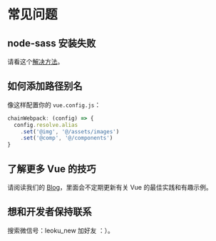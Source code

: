 # 常见问题

## node-sass 安装失败

请看这个[解决方法](https://github.com/lmk123/blog/issues/28)。

## 如何添加路径别名

像这样配置你的 `vue.config.js`：
```js
chainWebpack: (config) => {
  config.resolve.alias
    .set('@img', '@/assets/images')
    .set('@comp', '@/components')
}
```

## 了解更多 Vue 的技巧

请阅读我们的 [Blog](/blog/)，里面会不定期更新有关 Vue 的最佳实践和有趣示例。

## 想和开发者保持联系

搜索微信号：leoku_new 加好友 ：）。
